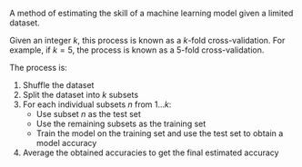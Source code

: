 A method of estimating the skill of a machine learning model given a limited dataset.

Given an integer $k$, this process is known as a $k$-fold cross-validation. For example, if $k=5$, the process is known as a 5-fold cross-validation.

The process is:
1.	Shuffle the dataset
2.	Split the dataset into $k$ subsets
3.	For each individual subsets $n$ from $1 ... k$:
	-	Use subset $n$ as the test set
	-	Use the remaining subsets as the training set
	-	Train the model on the training set and use the test set to obtain a model accuracy
4.	Average the obtained accuracies to get the final estimated accuracy